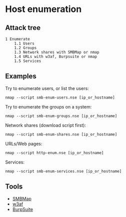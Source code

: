 # Host enumeration

## Attack tree

```text
1 Enumerate
    1.1 Users
    1.2 Groups
    1.3 Network shares with SMBMap or nmap
    1.4 URLs with w3af, Burpsuite or nmap
    1.5 Services
```

## Examples

Try to enumerate users, or list the users:

    nmap --script smb-enum-users.nse [ip_or_hostname]

Try to enumerate the groups on a system:

    nmap --script smb-enum-groups.nse [ip_or_hostname]

Network shares (download script first):

    nmap --script smb-enum-shares.nse [ip_or_hostname]

URLs/Web pages:

    nmap --script http-enum.nse [ip_or_hostname]

Services:

    nmap --script smb-enum-services.nse [ip_or_hostname]

## Tools

* [SMBMap](https://tools.kali.org/information-gathering/smbmap)
* [w3af](http://w3af.org) 
* [BurpSuite](https://portswigger.net/burp)